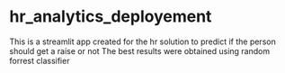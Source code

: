 # hr_analytics_deployement
This is a streamlit app created for the hr solution to predict if the person should get a raise or not 
The best results were obtained using random forrest classifier 

